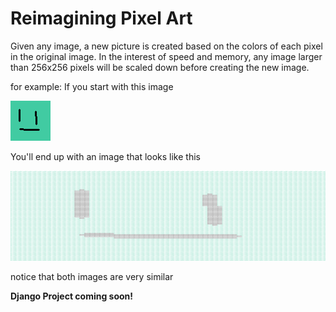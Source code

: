 # Reimagining Pixel Art

Given any image, a new picture is created based on the colors of each pixel in the original image. In the interest of speed and memory, any image larger than 256x256 pixels will be scaled down before creating the new image.

for example:
If you start with this image

![](images/bad_smile.png)

You'll end up with an image that looks like this

![](images/hex_bad_smile.png)

notice that both images are very similar


**Django Project coming soon!**
